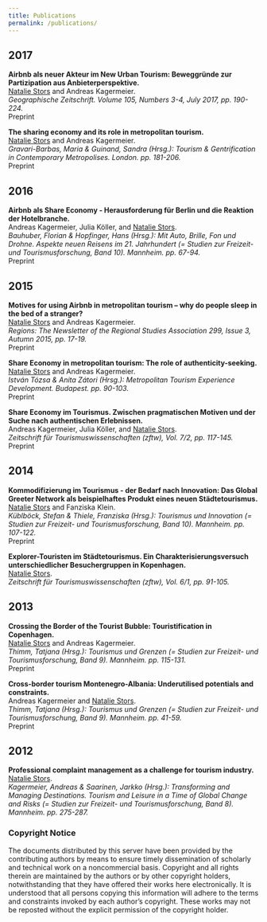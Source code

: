 ```yaml
---
title: Publications
permalink: /publications/
---
```


## 2017

**Airbnb als neuer Akteur im New Urban Tourism: Beweggründe zur Partizipation aus Anbieterperspektive.**<br/>
<u>Natalie Stors</u> and Andreas Kagermeier.<br/>
*Geographische Zeitschrift. Volume 105, Numbers 3-4, July 2017, pp. 190-224.*<br/>
<a href="/assets/pdf/gz17-airbnb-new-urban-tourism.pdf" target="_blank" style="color: inherit; text-decoration: none;"><i class="far fa-fw fa-file-pdf" aria-hidden="true"></i> Preprint</a>

**The sharing economy and its role in metropolitan tourism.**<br/>
<u>Natalie Stors</u> and Andreas Kagermeier.<br/>
*Gravari-Barbas, Maria & Guinand, Sandra (Hrsg.): Tourism & Gentrification in Contemporary Metropolises. London. pp. 181-206.*<br/>
<a href="/assets/pdf/tgcm17-sharing-economy-metropolitan-tourism.pdf" target="_blank" style="color: inherit; text-decoration: none;"><i class="far fa-fw fa-file-pdf" aria-hidden="true"></i> Preprint</a>

## 2016

**Airbnb als Share Economy - Herausforderung für Berlin und die Reaktion der Hotelbranche.**<br/>
Andreas Kagermeier, Julia Köller, and <u>Natalie Stors</u>.<br/>
*Bauhuber, Florian & Hopfinger, Hans (Hrsg.): Mit Auto, Brille, Fon und Drohne. Aspekte neuen Reisens im 21. Jahrhundert (= Studien zur Freizeit- und Tourismusforschung, Band 10). Mannheim. pp. 67-94.*<br/>
<a href="/assets/pdf/sft16-airbnb-share-economy.pdf" target="_blank" style="color: inherit; text-decoration: none;"><i class="far fa-fw fa-file-pdf" aria-hidden="true"></i> Preprint</a>

## 2015

**Motives for using Airbnb in metropolitan tourism – why do people sleep in the bed of a stranger?**<br/>
<u>Natalie Stors</u> and Andreas Kagermeier.<br/>
*Regions: The Newsletter of the Regional Studies Association 299, Issue 3, Autumn 2015, pp. 17-19.*<br/>
<a href="/assets/pdf/rsa15-airbnb-motives.pdf" target="_blank" style="color: inherit; text-decoration: none;"><i class="far fa-fw fa-file-pdf" aria-hidden="true"></i> Preprint</a>

**Share Economy in metropolitan tourism: The role of authenticity-seeking.**<br/>
<u>Natalie Stors</u> and Andreas Kagermeier.<br/>
*István Tózsa & Anita Zátori (Hrsg.): Metropolitan Tourism Experience Development. Budapest. pp. 90-103.*<br/>
<a href="/assets/pdf/mted15-share-economy-metropolitan tourism.pdf" target="_blank" style="color: inherit; text-decoration: none;"><i class="far fa-fw fa-file-pdf" aria-hidden="true"></i> Preprint</a>

**Share Economy im Tourismus. Zwischen pragmatischen Motiven und der Suche nach authentischen Erlebnissen.**<br/>
Andreas Kagermeier, Julia Köller, and <u>Natalie Stors</u>.<br/>
*Zeitschrift für Tourismuswissenschaften (zftw), Vol. 7/2, pp. 117-145.*<br/>
<a href="/assets/pdf/zftw15-share-economy-tourism.pdf" target="_blank" style="color: inherit; text-decoration: none;"><i class="far fa-fw fa-file-pdf" aria-hidden="true"></i> Preprint</a>

## 2014

**Kommodifizierung im Tourismus - der Bedarf nach Innovation: Das Global Greeter Network als beispielhaftes Produkt eines neuen Städtetourismus.**<br/>
<u>Natalie Stors</u> and Fanziska Klein.<br/>
*Küblböck, Stefan & Thiele, Franziska (Hrsg.): Tourismus und Innovation (= Studien zur Freizeit- und Tourismusforschung, Band 10). Mannheim. pp. 107-122.*<br/>
<a href="/assets/pdf/sft14-global-greeter-network.pdf" target="_blank" style="color: inherit; text-decoration: none;"><i class="far fa-fw fa-file-pdf" aria-hidden="true"></i> Preprint</a>

**Explorer-Touristen im Städtetourismus. Ein Charakterisierungsversuch unterschiedlicher Besuchergruppen in Kopenhagen.**<br/>
<u>Natalie Stors</u>.<br/>
*Zeitschrift für Tourismuswissenschaften (zftw), Vol. 6/1, pp. 91-105.*<br/>

## 2013

**Crossing the Border of the Tourist Bubble: Touristification in Copenhagen.**<br/>
<u>Natalie Stors</u> and Andreas Kagermeier.<br/>
*Thimm, Tatjana (Hrsg.): Tourismus und Grenzen (= Studien zur Freizeit- und Tourismusforschung, Band 9). Mannheim. pp. 115-131.*<br/>
<a href="/assets/pdf/sft13-touristification-copenhagen.pdf" target="_blank" style="color: inherit; text-decoration: none;"><i class="far fa-fw fa-file-pdf" aria-hidden="true"></i> Preprint</a>

**Cross-border tourism Montenegro-Albania: Underutilised potentials and constraints.**<br/>
Andreas Kagermeier and <u>Natalie Stors</u>.<br/>
*Thimm, Tatjana (Hrsg.): Tourismus und Grenzen (= Studien zur Freizeit- und Tourismusforschung, Band 9). Mannheim. pp. 41-59.*<br/>
<a href="/assets/pdf/sft13-cross-border-tourism.pdf" target="_blank" style="color: inherit; text-decoration: none;"><i class="far fa-fw fa-file-pdf" aria-hidden="true"></i> Preprint</a>

## 2012

**Professional complaint management as a challenge for tourism industry.**<br/>
<u>Natalie Stors</u>.<br/>
*Kagermeier, Andreas & Saarinen, Jarkko (Hrsg.): Transforming and Managing Destinations. Tourism and Leisure in a Time of Global Change and Risks (= Studien zur Freizeit- und Tourismusforschung, Band 8). Mannheim. pp. 275-287.*<br/>

### Copyright Notice

The documents distributed by this server have been provided by the contributing authors by means to ensure timely dissemination of scholarly and technical work on a noncommercial basis. Copyright and all rights therein are maintained by the authors or by other copyright holders, notwithstanding that they have offered their works here electronically. It is understood that all persons copying this information will adhere to the terms and constraints invoked by each author’s copyright. These works may not be reposted without the explicit permission of the copyright holder.
